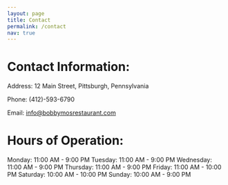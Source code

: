 ```yaml
---
layout: page
title: Contact
permalink: /contact
nav: true
---
```


# Contact Information:

Address: 12 Main Street, Pittsburgh, Pennsylvania

Phone: (412)-593-6790

Email: info@bobbymosrestaurant.com

# Hours of Operation:

Monday: 11:00 AM - 9:00 PM
Tuesday: 11:00 AM - 9:00 PM
Wednesday: 11:00 AM - 9:00 PM
Thursday: 11:00 AM - 9:00 PM
Friday: 11:00 AM - 10:00 PM
Saturday: 10:00 AM - 10:00 PM
Sunday: 10:00 AM - 9:00 PM

